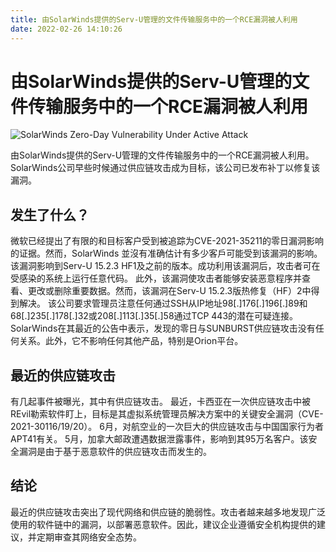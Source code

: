 ```yaml
---
title: 由SolarWinds提供的Serv-U管理的文件传输服务中的一个RCE漏洞被人利用
date: 2022-02-26 14:10:26
---
```


# 由SolarWinds提供的Serv-U管理的文件传输服务中的一个RCE漏洞被人利用

![SolarWinds Zero-Day Vulnerability Under Active Attack](https://cyware-ent.s3.amazonaws.com/image_bank/08ab_shutterstock_1092298922.jpg)

由SolarWinds提供的Serv-U管理的文件传输服务中的一个RCE漏洞被人利用。SolarWinds公司早些时候通过供应链攻击成为目标，该公司已发布补丁以修复该漏洞。

## 发生了什么？

微软已经提出了有限的和目标客户受到被追踪为CVE-2021-35211的零日漏洞影响的证据。然而，SolarWinds 並沒有准确估计有多少客戶可能受到该漏洞的影响。
该漏洞影响到Serv-U 15.2.3 HF1及之前的版本。成功利用该漏洞后，攻击者可在受感染的系统上运行任意代码。
此外，该漏洞使攻击者能够安装恶意程序并查看、更改或删除重要数据。然而，该漏洞在Serv-U 15.2.3版热修复（HF）2中得到解决。
该公司要求管理员注意任何通过SSH从IP地址98[.]176[.]196[.]89和68[.]235[.]178[.]32或208[.]113[.]35[.]58通过TCP 443的潜在可疑连接。
SolarWinds在其最近的公告中表示，发现的零日与SUNBURST供应链攻击没有任何关系。此外，它不影响任何其他产品，特别是Orion平台。

## 最近的供应链攻击

有几起事件被曝光，其中有供应链攻击。 
最近，卡西亚在一次供应链攻击中被REvil勒索软件盯上，目标是其虚拟系统管理员解决方案中的关键安全漏洞（CVE-2021-30116/19/20）。
6月，对航空业的一次巨大的供应链攻击与中国国家行为者APT41有关。
5月，加拿大邮政遭遇数据泄露事件，影响到其95万名客户。该安全漏洞是由于基于恶意软件的供应链攻击而发生的。

## 结论

最近的供应链攻击突出了现代网络和供应链的脆弱性。攻击者越来越多地发现广泛使用的软件链中的漏洞，以部署恶意软件。因此，建议企业遵循安全机构提供的建议，并定期审查其网络安全态势。